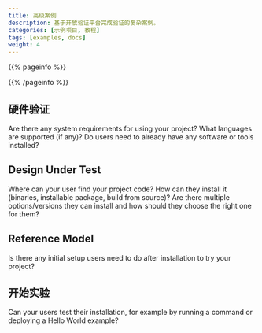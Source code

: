 ```yaml
---
title: 高级案例
description: 基于开放验证平台完成验证的复杂案例。
categories: [示例项目, 教程]
tags: [examples, docs]
weight: 4
---
```


{{% pageinfo %}}

{{% /pageinfo %}}

## 硬件验证

Are there any system requirements for using your project? What languages are supported (if any)? Do users need to already have any software or tools installed?

## Design Under Test

Where can your user find your project code? How can they install it (binaries, installable package, build from source)? Are there multiple options/versions they can install and how should they choose the right one for them?

## Reference Model

Is there any initial setup users need to do after installation to try your project?

## 开始实验

Can your users test their installation, for example by running a command or deploying a Hello World example?
